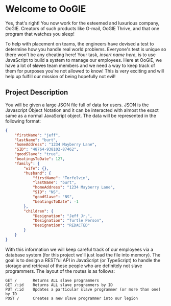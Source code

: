 # Welcome to OoGlE

Yes, that's right! You now work for the esteemed and luxurious company, OoGlE. Creators of such products like O-mail, OoGlE Thrive, and that one program that watches you sleep!

To help with placement on teams, the engineers have devised a test to determine how you handle real world problems. Everyone's test is unique so there won't be any cheating here! Your task, *insert name here*, is to use JavaScript to build a system to manage our employees. Here at OoGlE, we have a lot of ~~slaves~~ team members and we need a way to keep track of them for purposes you're not allowed to know! This is very exciting and will help up fulfill our mission of being hopefully not evil!

## Project Description

You will be given a large JSON file full of data for users. JSON is the Javascript Object Notation and it can be interacted with almost the exact same as a normal JavaScript object. The data will be represented in the following format:

```json
{
    "firstName": "jeff",
    "lastName": "burt",
    "homeAddress": "1234 Mayberry Lane",
    "SID": "48764-938102-87462",
    "goodSlave": "true",
    "beatingsToDate": 127,
    "family": {
        "wife": {},
        "husband": {
            "firstName": "Torfelvin",
            "lastName": "burt",
            "homeAddress": "1234 Mayberry Lane",
            "SID": "NS",
            "goodSlave": "NS",
            "beatingsToDate": -1
        },
        "children": {
            "Designation": "Jeff Jr.",
       		"Designation": "Turtle Person",
        	"Designation": "REDACTED"
        }
    }
}
```

With this information we will keep careful track of our employees via a database system (for this project we'll just load the file into memory). The goal is to design a RESTful API in JavaScript (or TypeScript) to handle the storage and retrieval of these people who are definitely not slave programmers. The layout of the routes is as follows:

```
GET / 		Returns ALL slave programmers
GET /:id 	Returns ALL slave programmers by ID
PUT /:id 	Updates a particular slave programmer (or more than one) by ID
POST /		Creates a new slave programmer into our legion
```

